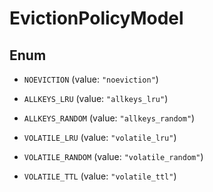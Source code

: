 

# EvictionPolicyModel

## Enum


* `NOEVICTION` (value: `"noeviction"`)

* `ALLKEYS_LRU` (value: `"allkeys_lru"`)

* `ALLKEYS_RANDOM` (value: `"allkeys_random"`)

* `VOLATILE_LRU` (value: `"volatile_lru"`)

* `VOLATILE_RANDOM` (value: `"volatile_random"`)

* `VOLATILE_TTL` (value: `"volatile_ttl"`)



